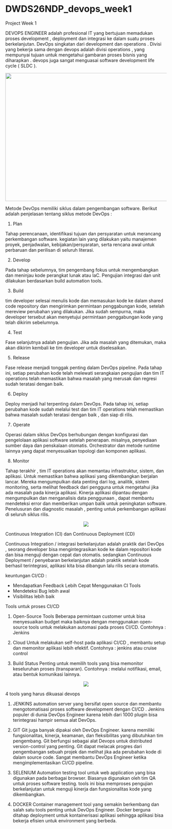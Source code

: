 # DWDS26NDP_devops_week1
Project Week 1

DEVOPS ENGINEER adalah profesional IT yang bertujuan memadukan proses development , deployment dan integrasi ke dalam suatu proses berkelanjutan.
DevOps singkatan dari development dan operations . Divisi yang bekerja sama dengan devops adalah divisi operations , yang mempunyai tujuan untuk 
mengetahui gambaran proses bisnis yang diharapkan . devops juga sangat menguasai software development life cycle ( SLDC ).


<p align="center">
  <img src="https://user-images.githubusercontent.com/90564871/133935923-10bfd508-9da8-4880-b33c-d97e8a567a41.png"Sublime's custom image" height="400" width="600" />
</p>

                                                                                                                         
Metode DevOps memiliki siklus dalam pengembangan software. Berikut adalah penjelasan tentang siklus metode DevOps :

1. Plan

Tahap perencanaan, identifikasi tujuan dan persyaratan untuk merancang perkembangan software. kegiatan lain yang dilakukan yaitu
manajemen proyek, penjadwalan, kebijakan/persyaratan, serta rencana awal untuk perbaruan dan perilisan di seluruh literasi.

2. Develop

Pada tahap sebelumnya, tim pengembang fokus untuk mengembangkan dan meninjau kode perangkat lunak atau IaC. Pengujian integrasi dan
unit dilakukan berdasarkan build automation tools.

3. Build
                                                                                                                  
tim developer selesai menulis kode dan  memasukan kode ke dalam shared code repository dan mengirimkan permintaan penggabungan kode,
setelah mereview perubahan yang dilakukan. Jika sudah sempurna, maka developer tersebut akan menyetujui 
permintaan penggabungan kode yang telah dikirim sebelumnya.
                                                                                                                          
4.	Test
                                                                                                                          
Fase selanjutnya adalah pengujian. Jika ada masalah yang ditemukan, maka akan dikirim kembali ke tim developer untuk diselesaikan.
                                                                                                                          
5. Release
                                                                                                                          
Fase release menjadi tonggak penting dalam DevOps pipeline. Pada tahap ini, setiap perubahan kode telah melewati serangkaian pengujian dan tim IT operations telah memastikan bahwa masalah yang merusak dan regresi sudah teratasi dengan baik.

6.	Deploy
                                                                                                                          
Deploy menjadi hal terpenting dalam DevOps. Pada tahap ini, setiap perubahan kode sudah melalui test dan tim IT operations telah
memastikan bahwa masalah sudah teratasi dengan baik , dan siap di rilis.
                                                                                                                          
7. Operate

Operasi dalam siklus DevOps berhubungan dengan konfigurasi dan pengelolaan aplikasi software setelah penerapan. misalnya, 
penyediaan sumber daya dan penskalaan otomatis. Orchestrator dan metode runtime lainnya yang dapat menyesuaikan topologi dan komponen aplikasi.

8. Monitor
                                                                                                                          
Tahap terakhir , tim IT operations akan memantau infrastruktur, sistem, dan aplikasi. Untuk memastikan bahwa aplikasi yang dikembangkan berjalan lancar.
Mereka mengumpulkan data penting dari log, analitik, sistem monitoring, serta melihat feedback dari pengguna untuk mengetahui jika ada masalah 
pada kinerja aplikasi. Kinerja aplikasi dipantau dengan mengumpulkan dan menganalisis data penggunaan , dapat membantu mendeteksi error dan
memberikan umpan balik untuk peningkatan software. Penelusuran dan diagnostic masalah , penting untuk perkembangan aplikasi di seluruh siklus rilis.
                                                                                                                          
                                                                                                                          
<p align="center">
  <img src="https://user-images.githubusercontent.com/90564871/133939571-98606807-5016-4d5a-9eea-fc7391c96590.jpg"Sublime's custom image"/>
</p>
                                                                                                                                         

Continuous Integration (CI) dan Continuous Deployment (CD)
                                                                                                                          
Continuous Integration / integrasi berkelanjutan adalah praktik dari DevOps , seorang developer bisa mengintegrasikan kode ke dalam repositori kode
dan bisa menguji dengan cepat dan otomatis. sedangkan Continuous Deployment / penyebaran berkelanjutan adalah praktik setelah kode berhasil terintegrasi, 
aplikasi kita bisa dibangun lalu rilis secara otomatis.
                                                                                                                          
keuntungan CI/CD : 
-   Mendapatkan Feedback Lebih Cepat Menggunakan CI Tools
-   Mendeteksi Bug lebih awal
-   Visibilitas lebih baik
                                                                                                               
Tools untuk proses CI/CD

1. Open-Source Tools
Beberapa permintaan customer untuk bisa menyesuaikan budget maka baiknya dengan menggunakan open-source tools untuk melakukan automasi pada proses CI/CD. 
Contohnya : Jenkins

2. Cloud
Untuk melakukan self-host pada aplikasi CI/CD , membantu setup dan memonitor aplikasi lebih efektif.
Contohnya : jenkins atau cruise control

3. Build Status
Penting untuk memilih tools yang bisa memonitor keseluruhan proses (transparan).
Contohnya : melalui notifikasi, email, atau bentuk komunikasi lainnya.
                                                                                                                                         
                                                                                                                                         
<p align="center">
  <img src="https://user-images.githubusercontent.com/90564871/133939668-f01ded9d-a525-49e1-8515-ff00353c8242.png"Sublime's custom image"/>
</p>


4 tools yang harus dikuasai devops


1. JENKINS
automation server yang bersifat open source dan membantu mengotomatisasi proses software development dengan CI/CD .
Jenkins populer di dunia DevOps Engineer karena lebih dari 1000 plugin bisa terintegrasi hampir semua alat DevOps.
  
2. GIT
Git juga banyak dipakai oleh DevOps Engineer. karena memiliki fungsionalitas, kinerja, keamanan, dan fleksibilitas yang dibutuhkan tim pengembang.
Git berfungsi sebagai alat Devops untuk distributed version-control yang penting. Git dapat melacak progres dari pengembangan sebuah projek 
dan melihat jika ada perubahan kode di dalam source code. Sangat membantu DevOps Engineer ketika mengimplementasikan CI/CD pipeline.

3. SELENIUM
Automation testing tool untuk web application yang bisa digunakan pada berbagai browser. Biasanya digunakan oleh tim QA untuk proses software testing.
tools ini bisa memproses pengujian berkelanjutan untuk menguji kinerja dan fungsionalitas kode yang dikembangkan.

4. DOCKER
Container management tool yang semakin berkembang dan salah satu tools penting untuk DevOps Engineer. Docker berguna ditahap deployment untuk 
kontainerisasi aplikasi sehingga aplikasi bisa bekerja efisien untuk environment yang berbeda.

